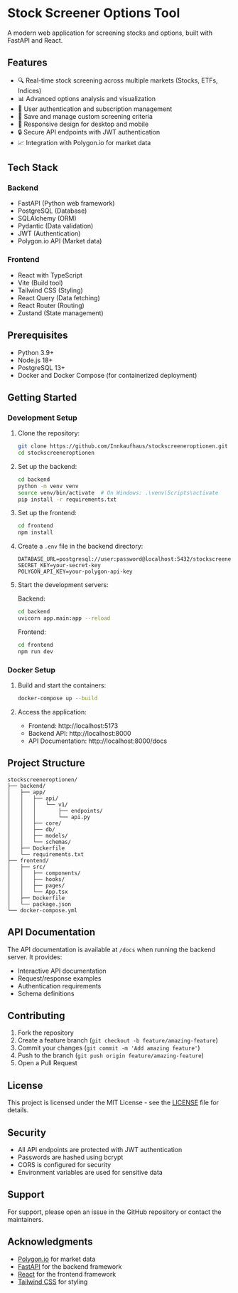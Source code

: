 # Stock Screener Options Tool

A modern web application for screening stocks and options, built with FastAPI and React.

## Features

- 🔍 Real-time stock screening across multiple markets (Stocks, ETFs, Indices)
- 📊 Advanced options analysis and visualization
- 👤 User authentication and subscription management
- 💾 Save and manage custom screening criteria
- 📱 Responsive design for desktop and mobile
- 🔒 Secure API endpoints with JWT authentication
- 📈 Integration with Polygon.io for market data

## Tech Stack

### Backend
- FastAPI (Python web framework)
- PostgreSQL (Database)
- SQLAlchemy (ORM)
- Pydantic (Data validation)
- JWT (Authentication)
- Polygon.io API (Market data)

### Frontend
- React with TypeScript
- Vite (Build tool)
- Tailwind CSS (Styling)
- React Query (Data fetching)
- React Router (Routing)
- Zustand (State management)

## Prerequisites

- Python 3.9+
- Node.js 18+
- PostgreSQL 13+
- Docker and Docker Compose (for containerized deployment)

## Getting Started

### Development Setup

1. Clone the repository:
   ```bash
   git clone https://github.com/Innkaufhaus/stockscreeneroptionen.git
   cd stockscreeneroptionen
   ```

2. Set up the backend:
   ```bash
   cd backend
   python -m venv venv
   source venv/bin/activate  # On Windows: .\venv\Scripts\activate
   pip install -r requirements.txt
   ```

3. Set up the frontend:
   ```bash
   cd frontend
   npm install
   ```

4. Create a `.env` file in the backend directory:
   ```env
   DATABASE_URL=postgresql://user:password@localhost:5432/stockscreener
   SECRET_KEY=your-secret-key
   POLYGON_API_KEY=your-polygon-api-key
   ```

5. Start the development servers:

   Backend:
   ```bash
   cd backend
   uvicorn app.main:app --reload
   ```

   Frontend:
   ```bash
   cd frontend
   npm run dev
   ```

### Docker Setup

1. Build and start the containers:
   ```bash
   docker-compose up --build
   ```

2. Access the application:
   - Frontend: http://localhost:5173
   - Backend API: http://localhost:8000
   - API Documentation: http://localhost:8000/docs

## Project Structure

```
stockscreeneroptionen/
├── backend/
│   ├── app/
│   │   ├── api/
│   │   │   └── v1/
│   │   │       ├── endpoints/
│   │   │       └── api.py
│   │   ├── core/
│   │   ├── db/
│   │   ├── models/
│   │   └── schemas/
│   ├── Dockerfile
│   └── requirements.txt
├── frontend/
│   ├── src/
│   │   ├── components/
│   │   ├── hooks/
│   │   ├── pages/
│   │   └── App.tsx
│   ├── Dockerfile
│   └── package.json
└── docker-compose.yml
```

## API Documentation

The API documentation is available at `/docs` when running the backend server. It provides:
- Interactive API documentation
- Request/response examples
- Authentication requirements
- Schema definitions

## Contributing

1. Fork the repository
2. Create a feature branch (`git checkout -b feature/amazing-feature`)
3. Commit your changes (`git commit -m 'Add amazing feature'`)
4. Push to the branch (`git push origin feature/amazing-feature`)
5. Open a Pull Request

## License

This project is licensed under the MIT License - see the [LICENSE](LICENSE) file for details.

## Security

- All API endpoints are protected with JWT authentication
- Passwords are hashed using bcrypt
- CORS is configured for security
- Environment variables are used for sensitive data

## Support

For support, please open an issue in the GitHub repository or contact the maintainers.

## Acknowledgments

- [Polygon.io](https://polygon.io/) for market data
- [FastAPI](https://fastapi.tiangolo.com/) for the backend framework
- [React](https://reactjs.org/) for the frontend framework
- [Tailwind CSS](https://tailwindcss.com/) for styling 